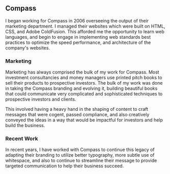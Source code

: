 ## Compass

I began working for Compass in 2006 overseeing the output of their marketing department. I managed their websites which were built on HTML, CSS, and Adobe ColdFusion. This afforded me the opportunity to learn web languages, and begin to engage in implementing web standards best practices to optimize the speed performance, and architecture of the company's websites.

### Marketing

Marketing has always comprised the bulk of my work for Compass. Most investment consultancies and money managers use printed pitch books to sell their products to prospective investors. The bulk of my work was done in taking the Compass branding and evolving it, building beautiful books that could communicate very complicated and sophisticated techniques to prospective investors and clients.

This involved having a heavy hand in the shaping of content to craft messages that were cogent, passed compliance, and also creatively conveyed the ideas in a way that would be impactful for investors and help build the business.

### Recent Work

In recent years, I have worked with Compass to continue this legacy of adapting their branding to utilize better typography, more subtle use of whitespace, and also to continue to streamline their message to provide targeted communication to help their business succeed.